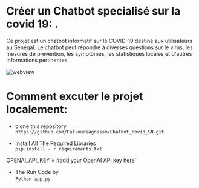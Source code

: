 # Créer un Chatbot specialisé sur la covid 19: .
Ce projet est un chatbot informatif sur le COVID-19 destiné aux utilisateurs au Sénégal. Le chatbot peut répondre à diverses questions sur le virus, les mesures de prévention, les symptômes, les statistiques locales et d'autres informations pertinentes.



![webview](https://github.com/alloudiagnessm/LLM_recipe_bot/blob/main/Sample_image/cap.PNG)

# Comment excuter le projet localement:
- clone this repository <br/>
  `https://github.com/Falloudiagnessm/Chatbot_covid_SN.git`

-  Install All The Required Libraries <br>
    `pip install - r requirements.txt`

  OPENAI_API_KEY = #add your OpenAI API key here`
-  The Run Code by<br>
  `Python app.py`

 


